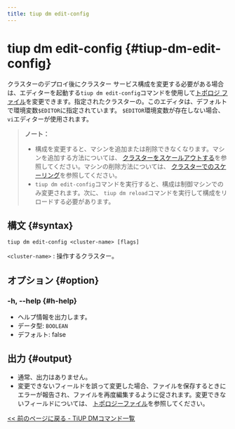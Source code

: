 ```yaml
---
title: tiup dm edit-config
---
```


# tiup dm edit-config {#tiup-dm-edit-config}

クラスターのデプロイ後にクラスター サービス構成を変更する必要がある場合は、エディターを起動する`tiup dm edit-config`コマンドを使用して[トポロジ ファイル](/tiup/tiup-dm-topology-reference.md)を変更できます。指定されたクラスターの。このエディタは、デフォルトで環境変数`$EDITOR`に指定されています。 `$EDITOR`環境変数が存在しない場合、 `vi`エディターが使用されます。

> **ノート：**
>
> -   構成を変更すると、マシンを追加または削除できなくなります。マシンを追加する方法については、 [クラスターをスケールアウトする](/tiup/tiup-component-dm-scale-out.md)を参照してください。マシンの削除方法については、 [クラスターでのスケーリング](/tiup/tiup-component-dm-scale-in.md)を参照してください。
> -   `tiup dm edit-config`コマンドを実行すると、構成は制御マシンでのみ変更されます。次に、 `tiup dm reload`コマンドを実行して構成をリロードする必要があります。

## 構文 {#syntax}

```shell
tiup dm edit-config <cluster-name> [flags]
```

`<cluster-name>` : 操作するクラスター。

## オプション {#option}

### -h, --help {#h-help}

-   ヘルプ情報を出力します。
-   データ型: `BOOLEAN`
-   デフォルト: false

## 出力 {#output}

-   通常、出力はありません。
-   変更できないフィールドを誤って変更した場合、ファイルを保存するときにエラーが報告され、ファイルを再度編集するように促されます。変更できないフィールドについては、 [トポロジーファイル](/tiup/tiup-dm-topology-reference.md)を参照してください。

[&lt;&lt; 前のページに戻る - TiUP DMコマンド一覧](/tiup/tiup-component-dm.md#command-list)
